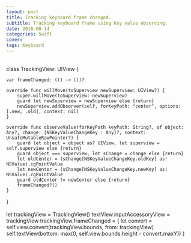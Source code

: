 ```yaml
---
layout: post
title: Tracking keyboard frame changed.
subtitle: Tracking keyboard frame using Key value observing.
date: 2018-08-14
categories: Swift
cover:
tags: Keyboard
---
```

<br>
class TrackingView: UIView {

    var frameChanged: (() -> ())?

    override func willMove(toSuperview newSuperview: UIView?) {
        super.willMove(toSuperview: newSuperview)
        guard let newSuperview = newSuperview else {return}
        newSuperview.addObserver(self, forKeyPath: "center", options: [.new, .old], context: nil)
    }

    override func observeValue(forKeyPath keyPath: String?, of object: Any?, change: [NSKeyValueChangeKey : Any]?, context: UnsafeMutableRawPointer?) {
        guard let object = object as? UIView, let superview = self.superview else {return}
        guard object === superview, let sChange = change else {return}
        let oldCenter = (sChange[NSKeyValueChangeKey.oldKey] as! NSValue).cgPointValue
        let newCenter = (sChange[NSKeyValueChangeKey.newKey] as! NSValue).cgPointValue
        guard oldCenter != newCenter else {return}
        frameChanged?()
    }

}
<br><br>
let trackingView = TrackingView()
textView.inputAccessoryView = trackingView
trackingView.frameChanged = {
    let convert = self.view.convert(trackingView.bounds, from: trackingView)
    self.textView(bottom: max(0, self.view.bounds.height - convert.maxY))
}
